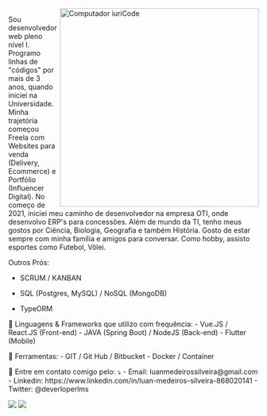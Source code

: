 <img src="https://raw.githubusercontent.com/MicaelliMedeiros/micaellimedeiros/master/image/computer-illustration.png" min-width="400px" max-width="400px" width="400px" align="right" alt="Computador iuriCode">

<p align="left"> 
    Sou desenvolvedor web pleno nível I. Programo linhas de "códigos" por mais de 3 anos, quando iniciei na Universidade. Minha trajetória começou Freela com Websites para venda (Delivery, Ecommerce) e Portfólio (Influencer Digital).  No começo de 2021, iniciei meu caminho de desenvolvedor na empresa OTI, onde desenvolvo ERP's para concessões. Além de mundo da TI, tenho meus gostos por Ciência, Biologia, Geografia e também História. Gosto de estar sempre com minha família e amigos para conversar. Como hobby, assisto esportes como Futebol, Vôlei.

  Outros Prós:
  - SCRUM / KANBAN
  
  - SQL (Postgres, MySQL) / NoSQL (MongoDB)
  - TypeORM

</p>

<p align="left">
  🦄 Linguagens & Frameworks que utilizo com frequência:
  - Vue.JS / React.JS (Front-end)
  - JAVA (Spring Boot) / NodeJS (Back-end)
  - Flutter (Mobile)
</p>

<p align="left">
  💼 Ferramentas: 
  - GIT / Git Hub / Bitbucket
  - Docker / Container
</p>

<p align="left">
  💌 Entre em contato comigo pelo: ⤵️
  - Email: luanmedeirossilveira@gmail.com
  - Linkedin: https://www.linkedin.com/in/luan-medeiros-silveira-868020141
  - Twitter: @deverloperlms
</p>

<p align="left">
  <a href="#" alt="Gmail">
  <img src="https://img.shields.io/badge/-Gmail-FF0000?style=flat-square&labelColor=FF0000&logo=gmail&logoColor=white&link=luanmedeirossilveira@gmail.com" /></a>

  <a href="#" alt="Linkedin">
  <img src="https://img.shields.io/badge/-Linkedin-0e76a8?style=flat-square&logo=Linkedin&logoColor=white&link=https://www.linkedin.com/in/luan-medeiros-silveira-868020141" /></a>
</p>  

